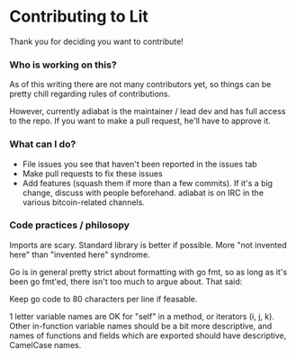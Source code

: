 Contributing to Lit
============================

Thank you for deciding you want to contribute!

### Who is working on this?

As of this writing there are not many contributors yet, so things can be pretty chill regarding rules of contributions.

However, currently adiabat is the maintainer / lead dev and has full access to the repo. If you want to make a pull request, he'll have to approve it.

### What can I do?

- File issues you see that haven't been reported in the issues tab
- Make pull requests to fix these issues
- Add features (squash them if more than a few commits).  If it's a big change, discuss with people beforehand.  adiabat is on IRC in the various bitcoin-related channels.

### Code practices / philosopy

Imports are scary.  Standard library is better if possible.  More "not invented here" than "invented here" syndrome.

Go is in general pretty strict about formatting with go fmt, so as long as it's been go fmt'ed, there isn't too much to argue about.  That said:

Keep go code to 80 characters per line if feasable.

1 letter variable names are OK for "self" in a method, or iterators (i, j, k).  Other in-function variable names should be a bit more descriptive, and names of functions and fields which are exported should have descriptive, CamelCase names.

